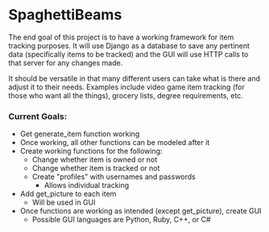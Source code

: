 # SpaghettiBeams #

The end goal of this project is to have a working framework for item tracking purposes. It will use Django as a database to save any pertinent data (specifically items to be tracked) and the GUI will use HTTP calls to that server for any changes made.

It should be versatile in that many different users can take what is there and adjust it to their needs. Examples include video game item tracking (for those who want all the things), grocery lists, degree requirements, etc.

### Current Goals: ###
* Get generate_item function working
 * Once working, all other functions can be modeled after it
* Create working functions for the following:
  * Change whether item is owned or not
  * Change whether item is tracked or not
  * Create "profiles" with usernames and passwords
    * Allows individual tracking
* Add get_picture to each item
  * Will be used in GUI
* Once functions are working as intended (except get_picture), create GUI
  * Possible GUI languages are Python, Ruby, C++, or C#
